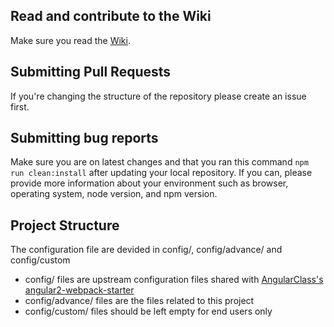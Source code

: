 ## Read and contribute to the Wiki

Make sure you read the [Wiki](https://github.com/JonnyBGod/angular2-webpack-advance-starter/wiki).

## Submitting Pull Requests

If you're changing the structure of the repository please create an issue first. 

## Submitting bug reports

Make sure you are on latest changes and that you ran this command `npm run clean:install` after updating your local repository. If you can, please provide more information about your environment such as browser, operating system, node version, and npm version.

## Project Structure

The configuration file are devided in config/, config/advance/ and config/custom
- config/ files are upstream configuration files shared with [AngularClass's angular2-webpack-starter](https://github.com/AngularClass/angular2-webpack-starter)
- config/advance/ files are the files related to this project
- config/custom/ files should be left empty for end users only